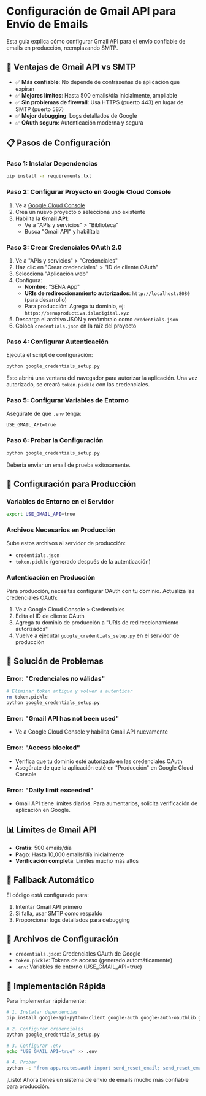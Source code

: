 # Configuración de Gmail API para Envío de Emails

Esta guía explica cómo configurar Gmail API para el envío confiable de emails en producción, reemplazando SMTP.

## 🚀 **Ventajas de Gmail API vs SMTP**

- ✅ **Más confiable**: No depende de contraseñas de aplicación que expiran
- ✅ **Mejores límites**: Hasta 500 emails/día inicialmente, ampliable
- ✅ **Sin problemas de firewall**: Usa HTTPS (puerto 443) en lugar de SMTP (puerto 587)
- ✅ **Mejor debugging**: Logs detallados de Google
- ✅ **OAuth seguro**: Autenticación moderna y segura

## 📋 **Pasos de Configuración**

### **Paso 1: Instalar Dependencias**

```bash
pip install -r requirements.txt
```

### **Paso 2: Configurar Proyecto en Google Cloud Console**

1. Ve a [Google Cloud Console](https://console.cloud.google.com/)
2. Crea un nuevo proyecto o selecciona uno existente
3. Habilita la **Gmail API**:
   - Ve a "APIs y servicios" > "Biblioteca"
   - Busca "Gmail API" y habilítala

### **Paso 3: Crear Credenciales OAuth 2.0**

1. Ve a "APIs y servicios" > "Credenciales"
2. Haz clic en "Crear credenciales" > "ID de cliente OAuth"
3. Selecciona "Aplicación web"
4. Configura:
   - **Nombre**: "SENA App"
   - **URIs de redireccionamiento autorizados**: `http://localhost:8080` (para desarrollo)
   - Para producción: Agrega tu dominio, ej: `https://senaproductiva.isladigital.xyz`
5. Descarga el archivo JSON y renómbralo como `credentials.json`
6. Coloca `credentials.json` en la raíz del proyecto

### **Paso 4: Configurar Autenticación**

Ejecuta el script de configuración:

```bash
python google_credentials_setup.py
```

Esto abrirá una ventana del navegador para autorizar la aplicación. Una vez autorizado, se creará `token.pickle` con las credenciales.

### **Paso 5: Configurar Variables de Entorno**

Asegúrate de que `.env` tenga:

```env
USE_GMAIL_API=true
```

### **Paso 6: Probar la Configuración**

```bash
python google_credentials_setup.py
```

Debería enviar un email de prueba exitosamente.

## 🔧 **Configuración para Producción**

### **Variables de Entorno en el Servidor**

```bash
export USE_GMAIL_API=true
```

### **Archivos Necesarios en Producción**

Sube estos archivos al servidor de producción:
- `credentials.json`
- `token.pickle` (generado después de la autenticación)

### **Autenticación en Producción**

Para producción, necesitas configurar OAuth con tu dominio. Actualiza las credenciales OAuth:

1. Ve a Google Cloud Console > Credenciales
2. Edita el ID de cliente OAuth
3. Agrega tu dominio de producción a "URIs de redireccionamiento autorizados"
4. Vuelve a ejecutar `google_credentials_setup.py` en el servidor de producción

## 🐛 **Solución de Problemas**

### **Error: "Credenciales no válidas"**
```bash
# Eliminar token antiguo y volver a autenticar
rm token.pickle
python google_credentials_setup.py
```

### **Error: "Gmail API has not been used"**
- Ve a Google Cloud Console y habilita Gmail API nuevamente

### **Error: "Access blocked"**
- Verifica que tu dominio esté autorizado en las credenciales OAuth
- Asegúrate de que la aplicación esté en "Producción" en Google Cloud Console

### **Error: "Daily limit exceeded"**
- Gmail API tiene límites diarios. Para aumentarlos, solicita verificación de aplicación en Google.

## 📊 **Límites de Gmail API**

- **Gratis**: 500 emails/día
- **Pago**: Hasta 10,000 emails/día inicialmente
- **Verificación completa**: Límites mucho más altos

## 🔄 **Fallback Automático**

El código está configurado para:
1. Intentar Gmail API primero
2. Si falla, usar SMTP como respaldo
3. Proporcionar logs detallados para debugging

## 📁 **Archivos de Configuración**

- `credentials.json`: Credenciales OAuth de Google
- `token.pickle`: Tokens de acceso (generado automáticamente)
- `.env`: Variables de entorno (USE_GMAIL_API=true)

## 🚀 **Implementación Rápida**

Para implementar rápidamente:

```bash
# 1. Instalar dependencias
pip install google-api-python-client google-auth google-auth-oauthlib google-auth-httplib2

# 2. Configurar credenciales
python google_credentials_setup.py

# 3. Configurar .env
echo "USE_GMAIL_API=true" >> .env

# 4. Probar
python -c "from app.routes.auth import send_reset_email; send_reset_email('tu-email@gmail.com', 'https://test.com')"
```

¡Listo! Ahora tienes un sistema de envío de emails mucho más confiable para producción.